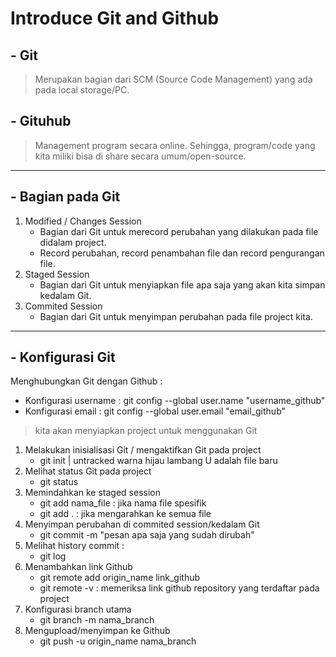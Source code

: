 # Introduce Git and Github
## - Git
>Merupakan bagian dari SCM (Source Code Management) yang ada pada local storage/PC.

## - Gituhub
>Management program secara online. Sehingga, program/code yang kita miliki bisa di share secara umum/open-source.
---------------------------------------------------------------------------------
## - Bagian pada Git
1. Modified / Changes Session
   * Bagian dari Git untuk merecord perubahan yang dilakukan pada file didalam project.
   * Record perubahan, record penambahan file dan record pengurangan file.
2. Staged Session
   * Bagian dari Git untuk menyiapkan file apa saja yang akan kita simpan kedalam Git.
3. Commited Session
   * Bagian dari Git untuk menyimpan perubahan pada file project kita.
--------------------------------------------------------------------------------
## - Konfigurasi Git
Menghubungkan Git dengan Github :
- Konfigurasi username : git config --global user.name "username_github"
- Konfigurasi email : git config --global user.email "email_github"

>kita akan menyiapkan project untuk menggunakan Git
1. Melakukan inisialisasi Git / mengaktifkan Git pada project
   - git init | untracked warna hijau lambang U adalah file baru
2. Melihat status Git pada project
   - git status
3. Memindahkan ke staged session
   - git add nama_file : jika nama file spesifik
   - git add . : jika mengarahkan ke semua file
4. Menyimpan perubahan di commited session/kedalam Git
   - git commit -m "pesan apa saja yang sudah dirubah"
5. Melihat history commit :
   - git log
6. Menambahkan link Github
   - git remote add origin_name link_github
   - git remote -v : memeriksa link github repository yang terdaftar pada project
7. Konfigurasi branch utama
   - git branch -m nama_branch
8. Mengupload/menyimpan ke Github
   - git push -u origin_name nama_branch